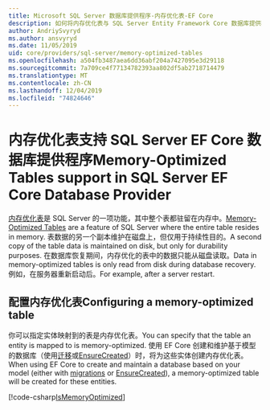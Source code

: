 ```yaml
---
title: Microsoft SQL Server 数据库提供程序-内存优化表-EF Core
description: 如何将内存优化表与 SQL Server Entity Framework Core 数据库提供程序结合使用
author: AndriySvyryd
ms.author: ansvyryd
ms.date: 11/05/2019
uid: core/providers/sql-server/memory-optimized-tables
ms.openlocfilehash: a504fb3487aea6dd36abf204a7427095e3d29118
ms.sourcegitcommit: 7a709ce4f77134782393aa802df5ab2718714479
ms.translationtype: MT
ms.contentlocale: zh-CN
ms.lasthandoff: 12/04/2019
ms.locfileid: "74824646"
---
```

# <a name="memory-optimized-tables-support-in-sql-server-ef-core-database-provider"></a><span data-ttu-id="d94a0-103">内存优化表支持 SQL Server EF Core 数据库提供程序</span><span class="sxs-lookup"><span data-stu-id="d94a0-103">Memory-Optimized Tables support in SQL Server EF Core Database Provider</span></span>

<span data-ttu-id="d94a0-104">[内存优化表](/sql/relational-databases/in-memory-oltp/memory-optimized-tables)是 SQL Server 的一项功能，其中整个表都驻留在内存中。</span><span class="sxs-lookup"><span data-stu-id="d94a0-104">[Memory-Optimized Tables](/sql/relational-databases/in-memory-oltp/memory-optimized-tables) are a feature of SQL Server where the entire table resides in memory.</span></span> <span data-ttu-id="d94a0-105">表数据的另一个副本维护在磁盘上，但仅用于持续性目的。</span><span class="sxs-lookup"><span data-stu-id="d94a0-105">A second copy of the table data is maintained on disk, but only for durability purposes.</span></span> <span data-ttu-id="d94a0-106">在数据库恢复期间，内存优化的表中的数据只能从磁盘读取。</span><span class="sxs-lookup"><span data-stu-id="d94a0-106">Data in memory-optimized tables is only read from disk during database recovery.</span></span> <span data-ttu-id="d94a0-107">例如，在服务器重新启动后。</span><span class="sxs-lookup"><span data-stu-id="d94a0-107">For example, after a server restart.</span></span>

## <a name="configuring-a-memory-optimized-table"></a><span data-ttu-id="d94a0-108">配置内存优化表</span><span class="sxs-lookup"><span data-stu-id="d94a0-108">Configuring a memory-optimized table</span></span>

<span data-ttu-id="d94a0-109">你可以指定实体映射到的表是内存优化表。</span><span class="sxs-lookup"><span data-stu-id="d94a0-109">You can specify that the table an entity is mapped to is memory-optimized.</span></span> <span data-ttu-id="d94a0-110">使用 EF Core 创建和维护基于模型的数据库（使用[迁移](xref:core/managing-schemas/migrations/index)或[EnsureCreated](/dotnet/api/Microsoft.EntityFrameworkCore.Storage.IDatabaseCreator.EnsureCreated)）时，将为这些实体创建内存优化表。</span><span class="sxs-lookup"><span data-stu-id="d94a0-110">When using EF Core to create and maintain a database based on your model (either with [migrations](xref:core/managing-schemas/migrations/index) or [EnsureCreated](/dotnet/api/Microsoft.EntityFrameworkCore.Storage.IDatabaseCreator.EnsureCreated)), a memory-optimized table will be created for these entities.</span></span>

[!code-csharp[IsMemoryOptimized](../../../../samples/core/SqlServer/InMemory/InMemoryContext.cs?name=IsMemoryOptimized)]
